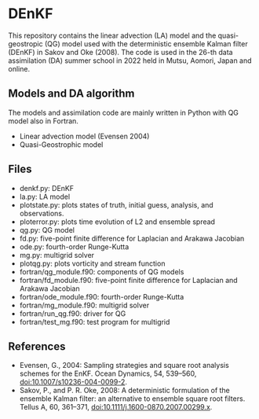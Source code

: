 # DEnKF

This repository contains the linear advection (LA) model and the quasi-geostropic (QG) model used with the deterministic ensemble Kalman filter (DEnKF) in Sakov and Oke (2008).
The code is used in the 26-th data assimilation (DA) summer school in 2022 held in Mutsu, Aomori, Japan and online.

## Models and DA algorithm

The models and assimilation code are mainly written in Python
with QG model also in Fortran. 

- Linear advection model (Evensen 2004)
- Quasi-Geostrophic model

## Files

- denkf.py: DEnKF 
- la.py: LA model
- plotstate.py: plots states of truth, initial guess, analysis, and observations.
- ploterror.py: plots time evolution of L2 and ensemble spread
- qg.py: QG model
- fd.py: five-point finite difference for Laplacian and Arakawa Jacobian
- ode.py: fourth-order Runge-Kutta
- mg.py: multigrid solver
- plotqg.py: plots vorticity and stream function
- fortran/qg_module.f90: components of QG models
- fortran/fd_module.f90: five-point finite difference for Laplacian and Arakawa Jacobian
- fortran/ode_module.f90: fourth-order Runge-Kutta
- fortran/mg_module.f90: multigrid solver
- fortran/run_qg.f90: driver for QG
- fortran/test_mg.f90: test program for multigrid

## References

- Evensen, G., 2004: Sampling strategies and square root analysis schemes for the EnKF. Ocean Dynamics, 54, 539–560, [doi:10.1007/s10236-004-0099-2](https://doi.org/10.1007/s10236-004-0099-2).
- Sakov, P., and P. R. Oke, 2008: A deterministic formulation of the ensemble Kalman filter: an alternative to ensemble square root filters. Tellus A, 60, 361–371, [doi:10.1111/j.1600-0870.2007.00299.x](https://doi.org/10.1111/j.1600-0870.2007.00299.x).

